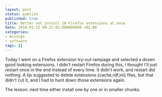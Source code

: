 ```yaml
---
layout: post
status: publish
published: true
title: Better not install 10 Firefox extensions at once
date: 2010-01-15 09:27:03.000000000 +01:00
categories:
- musings
- software
tags: []
---
```

Today I went on a Firefox extension try-out rampage and selected a dozen good looking extensions. I didn't restart Firefox during this, I thought I'll just restart once in the end instead of every time. It didn't work, and restart did nothing. A tip suggested to delete extensions.{cache,rdf,ini} files, but that didn't cut it, and I had to hunt down those extensions again.

The lesson: next time either install one by one or in smaller chunks.
